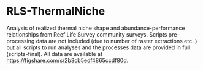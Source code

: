 # RLS-ThermalNiche
Analysis of realized thermal niche shape and abundance-performance relationships from Reef Life Survey community surveys. Scripts pre-processing data are not included (due to number of raster extractions etc..) but all scripts to run analyses and the processes data are provided in full (scripts-final). All data are available at https://figshare.com/s/2b3cb5edf4865ccdf80d. 
